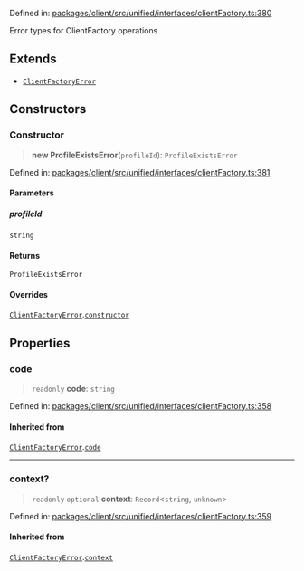Defined in: [packages/client/src/unified/interfaces/clientFactory.ts:380](https://github.com/signalwire/signalwire-js/blob/52fa77b6c8db68f4c99b30b3776f45a4309e15bf/packages/client/src/unified/interfaces/clientFactory.ts#L380)

Error types for ClientFactory operations

## Extends

- [`ClientFactoryError`](ClientFactoryError.md)

## Constructors

### Constructor

> **new ProfileExistsError**(`profileId`): `ProfileExistsError`

Defined in: [packages/client/src/unified/interfaces/clientFactory.ts:381](https://github.com/signalwire/signalwire-js/blob/52fa77b6c8db68f4c99b30b3776f45a4309e15bf/packages/client/src/unified/interfaces/clientFactory.ts#L381)

#### Parameters

##### profileId

`string`

#### Returns

`ProfileExistsError`

#### Overrides

[`ClientFactoryError`](ClientFactoryError.md).[`constructor`](ClientFactoryError.md#constructor)

## Properties

### code

> `readonly` **code**: `string`

Defined in: [packages/client/src/unified/interfaces/clientFactory.ts:358](https://github.com/signalwire/signalwire-js/blob/52fa77b6c8db68f4c99b30b3776f45a4309e15bf/packages/client/src/unified/interfaces/clientFactory.ts#L358)

#### Inherited from

[`ClientFactoryError`](ClientFactoryError.md).[`code`](ClientFactoryError.md#code)

***

### context?

> `readonly` `optional` **context**: `Record`\<`string`, `unknown`\>

Defined in: [packages/client/src/unified/interfaces/clientFactory.ts:359](https://github.com/signalwire/signalwire-js/blob/52fa77b6c8db68f4c99b30b3776f45a4309e15bf/packages/client/src/unified/interfaces/clientFactory.ts#L359)

#### Inherited from

[`ClientFactoryError`](ClientFactoryError.md).[`context`](ClientFactoryError.md#context)
